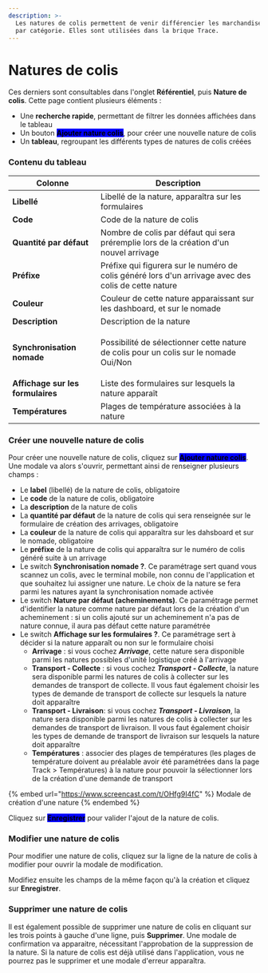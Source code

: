 ```yaml
---
description: >-
  Les natures de colis permettent de venir différencier les marchandises reçues
  par catégorie. Elles sont utilisées dans la brique Trace.
---
```


# Natures de colis

Ces derniers sont consultables dans l'onglet **Référentiel**, puis **Nature de colis**. Cette page contient plusieurs éléments :&#x20;

* Une **recherche rapide**, permettant de filtrer les données affichées dans le tableau
* Un bouton <mark style="background-color:blue;">**Ajouter nature colis**</mark>, pour créer une nouvelle nature de colis
* Un **tableau**, regroupant les différents types de natures de colis créées

### Contenu du tableau

| Colonne                           | Description                                                                                          |
| --------------------------------- | ---------------------------------------------------------------------------------------------------- |
| **Libellé**                       | Libellé de la nature, apparaîtra sur les formulaires                                                 |
| **Code**                          | Code de la nature de colis                                                                           |
| **Quantité par défaut**           | Nombre de colis par défaut qui sera préremplie lors de la création d'un nouvel arrivage              |
| **Préfixe**                       | Préfixe qui figurera sur le numéro de colis généré lors d'un arrivage avec des colis de cette nature |
| **Couleur**                       | Couleur de cette nature apparaissant sur les dashboard, et sur le nomade                             |
| **Description**                   | Description de la nature                                                                             |
| **Synchronisation nomade**        | <p>Possibilité de sélectionner cette nature de colis pour un colis sur le nomade<br>Oui/Non</p>      |
| **Affichage sur les formulaires** | Liste des formulaires sur lesquels la nature apparaît                                                |
| **Températures**                  | Plages de température associées à la nature                                                          |

### Créer une nouvelle nature de colis

Pour créer une nouvelle nature de colis, cliquez sur <mark style="background-color:blue;">**Ajouter nature colis**</mark>. Une modale va alors s'ouvrir, permettant ainsi de renseigner plusieurs champs :&#x20;

* Le **label** (libellé) de la nature de colis, obligatoire
* Le **code** de la nature de colis, obligatoire
* La **description** de la nature de colis
* La **quantité par défaut** de la nature de colis qui sera renseignée sur le formulaire de création des arrivages, obligatoire
* La **couleur** de la nature de colis qui apparaîtra sur les dahsboard et sur le nomade, obligatoire
* Le **préfixe** de la nature de colis qui apparaîtra sur le numéro de colis généré suite à un arrivage
* Le switch **Synchronisation nomade ?**. Ce paramétrage sert quand vous scannez un colis, avec le terminal mobile, non connu de l'application et que souhaitez lui assigner une nature. Le choix de la nature se fera parmi les natures ayant la synchronisation nomade activée
* Le switch **Nature par défaut (acheminements)**. Ce paramétrage permet d'identifier la nature comme nature par défaut lors de la création d'un acheminement : si un colis ajouté sur un acheminement n'a pas de nature connue, il aura pas défaut cette nature paramétrée
* Le switch **Affichage sur les formulaires ?**. Ce paramétrage sert à décider si la nature apparaît ou non sur le formulaire choisi
  * **Arrivage** : si vous cochez _**Arrivage**_, cette nature sera disponible parmi les natures possibles d'unité logistique créé à l'arrivage
  * **Transport - Collecte** : si vous cochez _**Transport - Collecte**_, la nature sera disponible parmi les natures de colis à collecter sur les demandes de transport de collecte. Il vous faut également choisir les types de demande de transport de collecte sur lesquels la nature doit apparaître
  * **Transport - Livraison**: si vous cochez _**Transport - Livraison**_, la nature sera disponible parmi les natures de colis à collecter sur les demandes de transport de livraison. Il vous faut également choisir les types de demande de transport de livraison sur lesquels la nature doit apparaître
  * **Températures** : associer des plages de températures (les plages de température doivent au préalable avoir été paramétrées dans la page Track > Températures) à la nature pour pouvoir la sélectionner lors de la création d'une demande de transport

{% embed url="https://www.screencast.com/t/OHfg9I4fC" %}
Modale de création d'une nature
{% endembed %}

Cliquez sur <mark style="background-color:blue;">**Enregistrer**</mark> pour valider l'ajout de la nature de colis.&#x20;

### Modifier une nature de colis

Pour modifier une nature de colis, cliquez sur la ligne de la nature de colis à modifier pour ouvrir la modale de modification.

Modifiez ensuite les champs de la même façon qu'à la création et cliquez sur **Enregistrer**.&#x20;

### Supprimer une nature de colis

Il est également possible de supprimer une nature de colis en cliquant sur les trois points à gauche d'une ligne, puis **Supprimer**. Une modale de confirmation va apparaitre, nécessitant l'approbation de la suppression de la nature. Si la nature de colis est déjà utilisé dans l'application, vous ne pourrez pas le supprimer et une modale d'erreur apparaîtra.&#x20;
